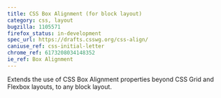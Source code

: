 ```yaml
---
title: CSS Box Alignment (for block layout)
category: css, layout
bugzilla: 1105571
firefox_status: in-development
spec_url: https://drafts.csswg.org/css-align/
caniuse_ref: css-initial-letter
chrome_ref: 6173208034148352
ie_ref: Box Alignment
---
```


Extends the use of CSS Box Alignment properties beyond CSS Grid and Flexbox layouts, to any block layout. 
